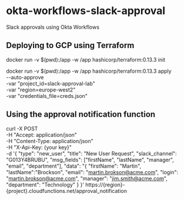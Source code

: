 # okta-workflows-slack-approval
 Slack approvals using Okta Workflows


## Deploying to GCP using Terraform

docker run -v $(pwd):/app -w /app hashicorp/terraform:0.13.3 init

docker run -v $(pwd):/app -w /app hashicorp/terraform:0.13.3 apply \
    --auto-approve \
    -var "project_id=slack-approval-lab" \
    -var "region=europe-west2" \
    -var "credentials_file=creds.json"



## Using the approval notification function

curl -X POST \
-H "Accept: application/json" \
-H "Content-Type: application/json" \
-H "X-Api-Key: {your key}" \
-d 
'{
    "type": "new_user", 
    "title": "New User Request", 
    "slack_channel": "G013Y4BRUBU",
    "msg_fields": ["firstName", "lastName", "manager", "email", "department"],
    "data": "{
        "firstName": "Martin",
        "lastName":"Brockson",
        "email": "martin.brokson@acme.com",
        "login": "martin.brokson@acme.com",
        "manager": "jim.smith@acme.com",
        "department": "Technology"
    }
}' https://{region}-{project}.cloudfunctions.net/approval_notification